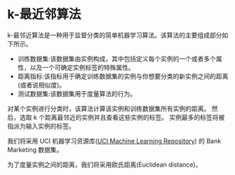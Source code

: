 k-最近邻算法
===

k-最邻近算法是一种用于监督分类的简单机器学习算法。该算法的主要组成部分如下所示。

+ 训练数据集:该数据集由实例构成，其中包括定义每个实例的一个或者多个属性，以及一个可确定实例标签的特殊属性。
+ 距离指标:该指标用于确定训练数据集的实例与你想要分类的新实例之间的距离(或者说相似度)。
+ 测试数据集:该数据集用于度量算法的行为。

对某个实例进行分类时，该算法计算该实例和训练数据集所有实例的距离。
然后，选取 k 个距离最邻近的实例并且查看这些实例的标签。
实例最多的标签将被指派为输入实例的标签。

我们将采用 UCI 机器学习资源库([UCI Machine Learning Repository](https://archive.ics.uci.edu/ml/datasets/Bank+Marketing))
的 Bank Marketing 数据集。

为了度量实例之间的距离，我们将采用欧氏距离(Euclidean distance)。

